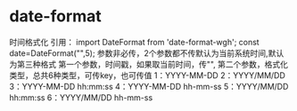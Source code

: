 # date-format
时间格式化
引用：
import DateFormat from 'date-format-wgh';
const date=DateFormat("",5);
参数非必传，2个参数都不传默认为当前系统时间,默认为第三种格式
第一个参数，时间戳，如果取当前时间，传"",
第二个参数，格式化类型，总共6种类型，可传key，也可传值
1：YYYY-MM-DD
2：YYYY/MM/DD
3：YYYY-MM-DD hh:mm:ss
4：YYYY-MM-DD hh-mm-ss
5：YYYY/MM/DD hh:mm:ss
6：YYYY/MM/DD hh-mm-ss
